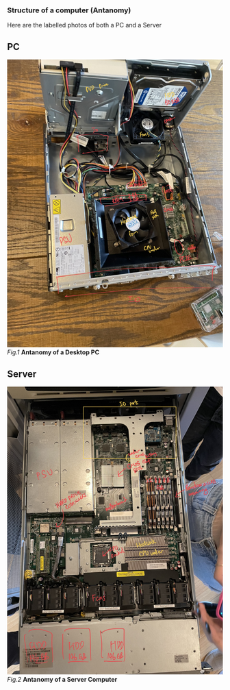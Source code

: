 ### Structure of a computer (Antanomy)

Here are the labelled photos of both a PC and a Server

## PC
![](ComputerAntanomy_PC.jpg)
*Fig.1* **Antanomy of a Desktop PC**

## Server
![](ComputerAntanomy_Server.jpg)
*Fig.2* **Antanomy of a Server Computer**
